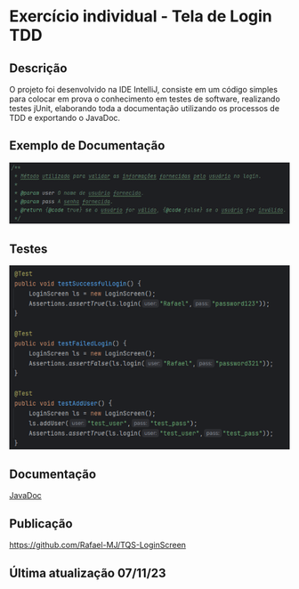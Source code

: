 # Exercício individual - Tela de Login TDD

## Descrição
O projeto foi desenvolvido na IDE IntelliJ, consiste em um código simples para colocar em prova o conhecimento em testes de software, realizando testes jUnit, elaborando toda a documentação utilizando os processos de TDD e exportando o JavaDoc.

## Exemplo de Documentação

![Documentacao](doc.png)

## Testes

![Testes](tests.png)

## Documentação

<a href="https://external.ink?to=/JavaDoc/LoginScreen.html">JavaDoc</a>

## Publicação
https://github.com/Rafael-MJ/TQS-LoginScreen

## Última atualização 07/11/23
